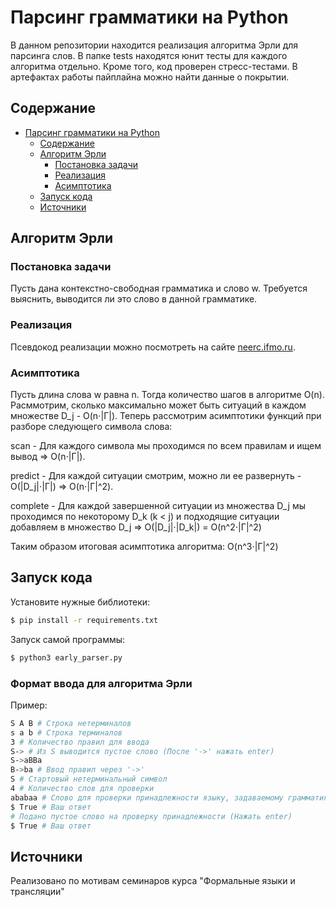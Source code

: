 # Парсинг грамматики на Python
В данном репозитории находится реализация алгоритма Эрли для парсинга слов. В папке tests находятся юнит тесты для каждого алгоритма отдельно. Кроме того, код проверен стресс-тестами. В артефактах работы пайплайна можно найти данные о покрытии.

## Содержание
- [Парсинг грамматики на Python](#парсинг-грамматики-на-python)
  - [Содержание](#содержание)
  - [Алгоритм Эрли](#алгоритм-эрли)
    - [Постановка задачи](#постановка-задачи)
    - [Реализация](#реализация)
    - [Асимптотика](#асимптотика)
  - [Запуск кода](#запуск-кода)
  - [Источники](#источники)

## Алгоритм Эрли
### Постановка задачи
Пусть дана контекстно-свободная грамматика и слово w. Требуется выяснить, выводится ли это слово в данной грамматике.

### Реализация
Псевдокод реализации можно посмотреть на сайте [neerc.ifmo.ru](https://neerc.ifmo.ru/wiki/index.php?title=Алгоритм_Эрли).

### Асимптотика
Пусть длина слова w равна n.
Тогда количество шагов в алгоритме O(n).
Расммотрим, сколько максимально может быть ситуаций в каждом множестве D_j - O(n⋅|Γ|).
Теперь рассмотрим асимптотики функций при разборе следующего символа слова:

scan - Для каждого символа мы проходимся по всем правилам и ищем вывод => O(n⋅|Γ|).

predict - Для каждой ситуации смотрим, можно ли ее развернуть - O(|D_j|⋅|Γ|) => O(n⋅|Γ|^2).

complete - Для каждой завершенной ситуации из множества D_j мы проходимся по некоторому D_k (k < j) и подходящие ситуации добавляем в множество D_j => O(|D_j|⋅|D_k|) = O(n^2⋅|Γ|^2)

Таким образом итоговая асимптотика алгоритма: O(n^3⋅|Γ|^2)

## Запуск кода

Установите нужные библиотеки:
```sh
$ pip install -r requirements.txt
```

Запуск самой программы:
```bash
$ python3 early_parser.py
```

### Формат ввода для алгоритма Эрли
Пример:
```bash
S A B # Строка нетерминалов
s a b # Строка терминалов
3 # Количество правил для ввода
S-> # Из S выводится пустое слово (После '->' нажать enter)
S->aBBa
B->ba # Ввод правил через '->'
S # Стартовый нетерминальный символ
4 # Количество слов для проверки
ababaa # Слово для проверки принадлежности языку, задаваемому грамматикой
$ True # Ваш ответ
# Подано пустое слово на проверку принадлежности (Hажать enter)
$ True # Ваш ответ

```

## Источники
Реализовано по мотивам семинаров курса "Формальные языки и трансляции"
